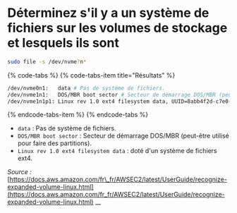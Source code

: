 # Déterminez s'il y a un système de fichiers sur les volumes de stockage et lesquels ils sont

```bash
sudo file -s /dev/nvme?n*
```

{% code-tabs %}
{% code-tabs-item title="Résultats" %}
```bash
/dev/nvme0n1:   data # Pas de système de fichiers.
/dev/nvme1n1:   DOS/MBR boot sector # Secteur de démarrage DOS/MBR (peut-être utilisé pour faire des partitions).
/dev/nvme1n1p1: Linux rev 1.0 ext4 filesystem data, UUID=8abb4f2d-c7e0-4daf-80b5-24e1c814cf55, volume name "cloudimg-rootfs" (needs journal recovery) (extents) (64bit) (large files) (huge files) # Doté d'un système de fichiers ext4.
```
{% endcode-tabs-item %}
{% endcode-tabs %}

* `data` : Pas de système de fichiers.
* `DOS/MBR boot sector` : Secteur de démarrage DOS/MBR \(peut-être utilisé pour faire des partitions\).
* `Linux rev 1.0 ext4 filesystem data` : doté d'un système de fichiers ext4.

_Source :_ [https://docs.aws.amazon.com/fr\_fr/AWSEC2/latest/UserGuide/recognize-expanded-volume-linux.html](https://docs.aws.amazon.com/fr_fr/AWSEC2/latest/UserGuide/recognize-expanded-volume-linux.html) \_\_

